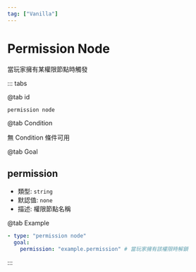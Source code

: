 ```yaml
---
tag: ["Vanilla"]
---
```


# Permission Node

當玩家擁有某權限節點時觸發

::: tabs

@tab id

`permission node`

@tab Condition

無 Condition 條件可用

@tab Goal

## permission <Badge text="必須" type="tip" />

- 類型: `string`
- 默認值: `none`
- 描述: 權限節點名稱

@tab Example

```yaml
- type: "permission node"
  goal:
    permission: "example.permission" # 當玩家擁有該權限時解鎖
```

:::